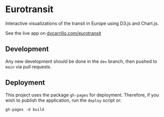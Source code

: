 # Eurotransit
Interactive visualizations of the transit in Europe using D3.js and Chart.js.

See the live app on [dvcarrillo.com/eurotransit](http://www.dvcarrillo.com/eurotransit)

## Development
Any new development should be done in the ```dev``` branch, then pushed to ```main``` via pull requests.  
## Deployment
This project uses the package ```gh-pages``` for deployment. Therefore, if you wish to publish the application, run the ```deploy``` script or:
```
gh-pages -d build
```
